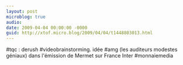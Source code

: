 ```yaml
---
layout: post
microblog: true
audio: 
date: 2009-04-04 00:00:00 -0000
guid: http://xtof.micro.blog/2009/04/04/t1448803013.html
---
```

#tqc : derush #videobrainstorming. idée #amg (les auditeurs modestes géniaux) dans l'émission de Mermet sur France Inter #monnaiemedia
